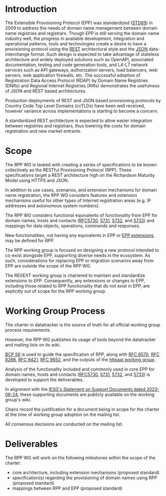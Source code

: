 # Introduction

The Extensible Provisioning Protocol (EPP) was standardized ([STD69](https://datatracker.ietf.org/doc/std69/)) in 2009 to address the needs of domain name management between domain name registries and registrars.
Though EPP is still serving the domain name industry well, the progress in available development, integration and operational patterns, tools and technologies create a desire to have a provisioning protocol using the [REST](https://ics.uci.edu/~fielding/pubs/dissertation/rest_arch_style.htm) architectural style and the [JSON](https://datatracker.ietf.org/doc/html/rfc8259) data-interchange format. 
Such design is expected to take advantage of stateless architecture and widely deployed solutions such as OpenAPI, associated documentation, testing and code generation tools, and L4-L7 network services such as API gateways, authorization servers, load balancers, web servers, web application firewalls, etc. 
The successful adoption of Registration Data Access Protocol (RDAP) by Domain Name Registries (DNRs) and Regional Internet Registries (RIRs) demonstrates the usefulness of JSON and REST based architectures.

Production deployments of REST and JSON based provisioning protocols by Country Code Top Level Domains (ccTLDs) have been well received, however variance across implementations is starting to become a concern.

A standardized REST architecture is expected to allow easier integration between registries and registrars, thus lowering the costs for domain registration and new market entrants.

# Scope

The RPP WG is tasked with creating a series of specifications to be known collectively as the RESTful Provisioning Protocol (RPP).
These specifications target a REST architecture high on the Richardson Maturity Model using HTTPS and JSON. 

In addition to use cases, scenarios, and extension mechanisms for domain name registration, the RPP WG considers features and extension mechanisms useful for other types of Internet registration areas (e.g. IP addresses and autonomous system numbers). 

The RPP WG considers functional equivalents of functionality from EPP for domain names, hosts and contacts ([RFC5730](https://datatracker.ietf.org/doc/html/rfc5730), [5731](https://datatracker.ietf.org/doc/html/rfc5731), [5732](https://datatracker.ietf.org/doc/html/rfc5732), and [5733](https://datatracker.ietf.org/doc/html/rfc5733)) and mappings for data objects, operations, commands and responses.

New functionalities, not having any equivalents in EPP or [EPP extensions](https://www.iana.org/assignments/epp-extensions/epp-extensions.xhtml), may be defined for RPP.

The RPP working group is focused on designing a new protocol intended to co-exist alongside EPP, supporting diverse needs in the ecosystem. 
As such, considerations for replacing EPP or migration scenarios away from EPP are outside the scope of the RPP WG.

The REGEXT working group is chartered to maintain and standardize extensions to EPP. 
Consequently, any extensions or changes to EPP, including those related to RPP functionality that do not exist in EPP, are explicitly out of scope for the RPP working group. 

# Working Group Process

The charter in datatracker is the source of truth for all official working group process requirements.

However, the RPP WG publishes its usage of tools beyond the datatracker and mailing lists on its wiki.

[BCP 56](https://datatracker.ietf.org/doc/html/rfc9205) is used to guide the specification of RPP, along with [RFC 6570](https://datatracker.ietf.org/doc/html/rfc6570), [RFC 8288](https://datatracker.ietf.org/doc/html/rfc8288), [RFC 9421](https://datatracker.ietf.org/doc/html/rfc9421), [RFC 9652](https://www.rfc-editor.org/rfc/rfc9652.html), and the outputs of the [httpapi working group](https://datatracker.ietf.org/wg/httpapi/about/).

Analysis of the functionality included and commonly used in core EPP for domain names, hosts and contacts ([RFC5730](https://datatracker.ietf.org/doc/html/rfc5730), [5731](https://datatracker.ietf.org/doc/html/rfc5731), [5732](https://datatracker.ietf.org/doc/html/rfc5732), and [5733](https://datatracker.ietf.org/doc/html/rfc5733)) is developed to support the deliverables. 

In alignment with the [IESG's Statement on Support Documents dated 2023-08-24](https://datatracker.ietf.org/doc/statement-iesg-support-documents-in-ietf-working-groups-20230824/), these supporting documents are publicly available on the working group's wiki.

Chairs record the justification for a document being in scope for the charter at the time of working group adoption on the mailing list.

All consensus decisions are conducted on the mailing list.

# Deliverables

The RPP WG will work on the following milestones within the scope of the charter:

* core architecture, including extension mechanisms (proposed standard)
* specification(s) regarding the provisioning of domain names using RPP (proposed standard)
* mappings between RPP and EPP (proposed standard)
